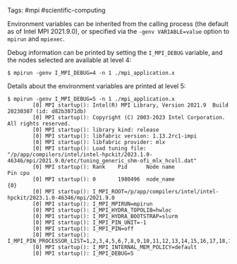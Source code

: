 Tags: #mpi #scientific-computing 

Environment variables can be inherited from the calling process (the default as of Intel MPI 2021.9.0), or specified via the  `-genv VARIABLE=value`  option to `mpirun` and `mpiexec`.

Debug information can be printed by setting the `I_MPI_DEBUG` variable, and the nodes selected are available at level 4:
```
$ mpirun -genv I_MPI_DEBUG=4 -n 1 ./mpi_application.x
```

Details about the environment variables are printed at level 5:
```
$ mpirun -genv I_MPI_DEBUG=5 -n 1 ./mpi_application.x
        [0] MPI startup(): Intel(R) MPI Library, Version 2021.9  Build 20230307 (id: d82b3071db)
        [0] MPI startup(): Copyright (C) 2003-2023 Intel Corporation.  All rights reserved.
        [0] MPI startup(): library kind: release
        [0] MPI startup(): libfabric version: 1.13.2rc1-impi
        [0] MPI startup(): libfabric provider: mlx
        [0] MPI startup(): Load tuning file: "/p/app/compilers/intel/intel-hpckit/2023.1.0-46346/mpi/2021.9.0/etc/tuning_generic_shm-ofi_mlx_hcoll.dat"
        [0] MPI startup(): Rank    Pid      Node name                     Pin cpu
        [0] MPI startup(): 0       1980496  node_name                     {0}
        [0] MPI startup(): I_MPI_ROOT=/p/app/compilers/intel/intel-hpckit/2023.1.0-46346/mpi/2021.9.0
        [0] MPI startup(): I_MPI_MPIRUN=mpirun
        [0] MPI startup(): I_MPI_HYDRA_TOPOLIB=hwloc
        [0] MPI startup(): I_MPI_HYDRA_BOOTSTRAP=slurm
        [0] MPI startup(): I_MPI_PIN_UNIT=-1
        [0] MPI startup(): I_MPI_PIN=off
        [0] MPI startup(): I_MPI_PIN_PROCESSOR_LIST=1,2,3,4,5,6,7,8,9,10,11,12,13,14,15,16,17,18,19,20,21,22,23,24,25,26,27,28,29,30,31,32,33,34,35,36,37,38,39,40,41,42,43,44,45,46,47,48,49,50,51,52,53,54,55,56,57,58,59,60,61,62,63,64
        [0] MPI startup(): I_MPI_INTERNAL_MEM_POLICY=default
        [0] MPI startup(): I_MPI_DEBUG=5
```